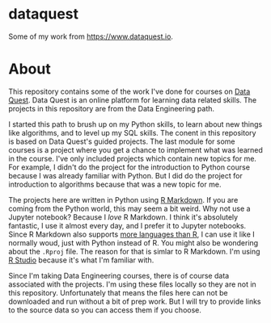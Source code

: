 # dataquest
Some of my work from https://www.dataquest.io.

# About

This repository contains some of the work I've done for courses on 
  [Data Quest](https://github.com/asbates/dataquest.git).
Data Quest is an online platform for learning data related skills.
The projects in this repository are from the Data Engineering path.

I started this path to brush up on my Python skills, to learn about new things 
  like algorithms, and to level up my SQL skills.
The conent in this repository is based on Data Quest's guided projects.
The last module for some courses is a project where you get a chance to 
  implement what was learned in the course.
I've only included projects which contain new topics for me.
For example, I didn't do the project for the introduction to Python course 
  because I was already familiar with Python.
But I did do the project for introduction to algorithms because that was a new
  topic for me.

The projects here are written in Python using 
  [R Markdown](https://rmarkdown.rstudio.com).
If you are coming from the Python world, this may seem a bit weird.
Why not use a Jupyter notebook?
Because I _love_ R Markdown.
I think it's absolutely fantastic, I use it almost every day, and I prefer it 
  to Jupyter notebooks.
Since R Markdown also supports 
  [more languages than R](https://bookdown.org/yihui/rmarkdown/language-engines.html),
  I can use it like I normally woud, just with Python instead of R.
You might also be wondering about the `.Rproj` file.
The reason for that is simlar to R Markdown.
I'm using [R Studio](https://rstudio.com) because it's what I'm familiar with.

Since I'm taking Data Engineering courses, there is of course data associated
  with the projects.
I'm using these files locally so they are not in this repository.
Unfortunately that means the files here can not be downloaded and run without
  a bit of prep work.
But I will try to provide links to the source data so you can access them if
  you choose.


